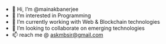 - 👋 Hi, I’m @mainakbanerjee
- 👀 I’m interested in Programming
- 🌱 I’m currently working with Web & Blockchain technologies
- 💞️ I’m looking to collaborate on emerging technologies
- 📫 reach me @ askmbsir@gmail.com 

<!---
mainakbanerjee/mainakbanerjee is a ✨ special ✨ repository because its `README.md` (this file) appears on your GitHub profile.
You can click the Preview link to take a look at your changes.
--->
